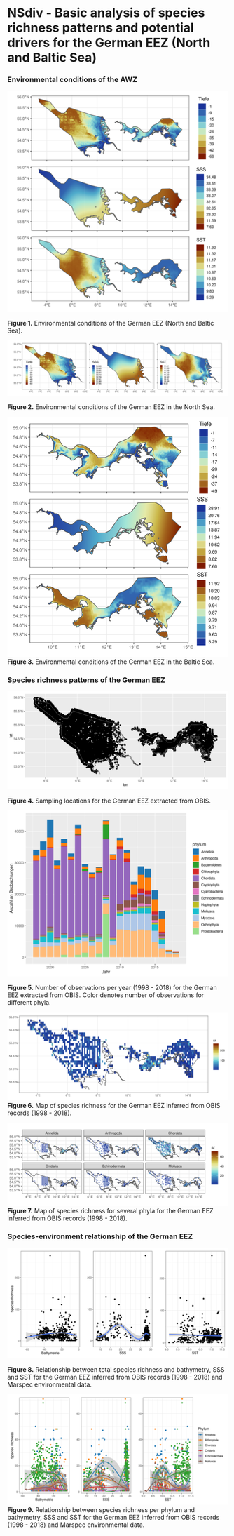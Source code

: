NSdiv - Basic analysis of species richness patterns and potential
drivers for the German EEZ (North and Baltic Sea)
================

### Environmental conditions of the AWZ

![](figures/env_dat.png)

**Figure 1.** Environmental conditions of the German EEZ (North and
Baltic Sea).

![](figures/env_dat_ns.png)

**Figure 2.** Environmental conditions of the German EEZ in the North
Sea.

![](figures/env_dat_bs.png) **Figure 3.** Environmental conditions of
the German EEZ in the Baltic Sea.

### Species richness patterns of the German EEZ

![](figures/obis_awz_map.png)

**Figure 4.** Sampling locations for the German EEZ extracted from OBIS.

![](figures/obis_awz_observations.png)

**Figure 5.** Number of observations per year (1998 - 2018) for the
German EEZ extracted from OBIS. Color denotes number of observations for
different phyla.

![](figures/obis_awz_sr_map.png) **Figure 6.** Map of species richness
for the German EEZ inferred from OBIS records (1998 - 2018).

![](figures/obis_awz_sr_phyl_map.png) **Figure 7.** Map of species
richness for several phyla for the German EEZ inferred from OBIS records
(1998 - 2018).

### Species-environment relationship of the German EEZ

![](figures/obis_awz_sr_env.png)

**Figure 8.** Relationship between total species richness and
bathymetry, SSS and SST for the German EEZ inferred from OBIS records
(1998 - 2018) and Marspec environmental data.

![](figures/obis_awz_sr_phyl_env.png) **Figure 9.** Relationship between
species richness per phylum and bathymetry, SSS and SST for the German
EEZ inferred from OBIS records (1998 - 2018) and Marspec environmental
data.
